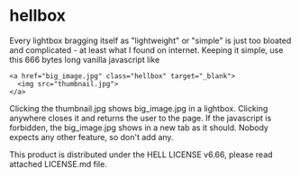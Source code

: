 # hellbox

Every lightbox bragging itself as "lightweight" or "simple" is just too bloated and complicated - at least what I found on internet. Keeping it simple, use this 666 bytes long vanilla javascript like

```
<a href="big_image.jpg" class="hellbox" target="_blank">
  <img src="thumbnail.jpg">
</a>
```

Clicking the thumbnail.jpg shows big_image.jpg in a lightbox. Clicking anywhere closes it and returns the user to the page. If the javascript is forbidden, the big_image.jpg shows in a new tab as it should. Nobody expects any other feature, so don't add any.

This product is distributed under the HELL LICENSE v6.66, please read attached LICENSE.md file.